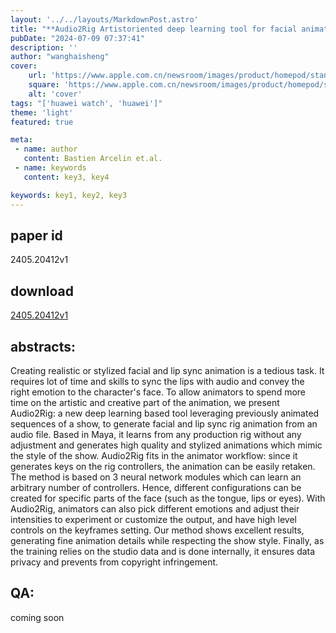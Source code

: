 ```yaml
---
layout: '../../layouts/MarkdownPost.astro'
title: "**Audio2Rig Artistoriented deep learning tool for facial animation**"
pubDate: "2024-07-09 07:37:41"
description: ''
author: "wanghaisheng"
cover:
    url: 'https://www.apple.com.cn/newsroom/images/product/homepod/standard/Apple-HomePod-hero-230118_big.jpg.large_2x.jpg'
    square: 'https://www.apple.com.cn/newsroom/images/product/homepod/standard/Apple-HomePod-hero-230118_big.jpg.large_2x.jpg'
    alt: 'cover'
tags: "['huawei watch', 'huawei']"
theme: 'light'
featured: true

meta:
 - name: author
   content: Bastien Arcelin et.al.
 - name: keywords
   content: key3, key4

keywords: key1, key2, key3
---
```


## paper id
2405.20412v1
## download
[2405.20412v1](http://arxiv.org/abs/2405.20412v1)
## abstracts:
Creating realistic or stylized facial and lip sync animation is a tedious task. It requires lot of time and skills to sync the lips with audio and convey the right emotion to the character's face. To allow animators to spend more time on the artistic and creative part of the animation, we present Audio2Rig: a new deep learning based tool leveraging previously animated sequences of a show, to generate facial and lip sync rig animation from an audio file. Based in Maya, it learns from any production rig without any adjustment and generates high quality and stylized animations which mimic the style of the show. Audio2Rig fits in the animator workflow: since it generates keys on the rig controllers, the animation can be easily retaken. The method is based on 3 neural network modules which can learn an arbitrary number of controllers. Hence, different configurations can be created for specific parts of the face (such as the tongue, lips or eyes). With Audio2Rig, animators can also pick different emotions and adjust their intensities to experiment or customize the output, and have high level controls on the keyframes setting. Our method shows excellent results, generating fine animation details while respecting the show style. Finally, as the training relies on the studio data and is done internally, it ensures data privacy and prevents from copyright infringement.
## QA:
coming soon
